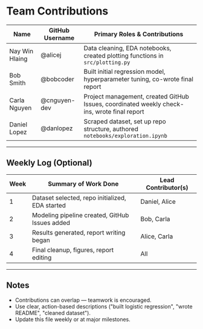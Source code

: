 # Team Contributions

| Name             | GitHub Username     | Primary Roles & Contributions                                                                 |
|------------------|---------------------|-----------------------------------------------------------------------------------------------|
| Nay Win Hlaing    | @alicej             | Data cleaning, EDA notebooks, created plotting functions in `src/plotting.py`                |
| Bob Smith        | @bobcoder           | Built initial regression model, hyperparameter tuning, co-wrote final report                 |
| Carla Nguyen     | @cnguyen-dev        | Project management, created GitHub Issues, coordinated weekly check-ins, wrote final report  |
| Daniel Lopez     | @danlopez           | Scraped dataset, set up repo structure, authored `notebooks/exploration.ipynb`               |

---

## Weekly Log (Optional)

| Week | Summary of Work Done | Lead Contributor(s)     |
|------|----------------------|--------------------------|
| 1    | Dataset selected, repo initialized, EDA started | Daniel, Alice             |
| 2    | Modeling pipeline created, GitHub Issues added | Bob, Carla                |
| 3    | Results generated, report writing began        | Alice, Carla              |
| 4    | Final cleanup, figures, report editing         | All                       |

---

## Notes

- Contributions can overlap — teamwork is encouraged.
- Use clear, action-based descriptions ("built logistic regression", "wrote README", "cleaned dataset").
- Update this file weekly or at major milestones.

